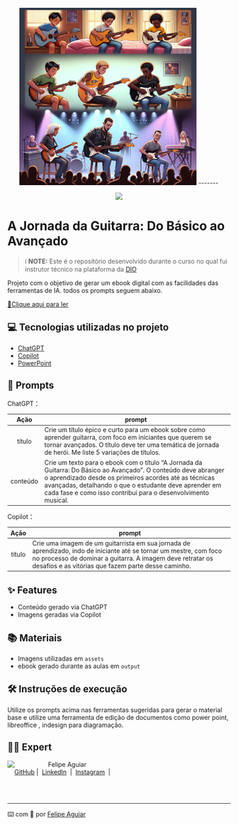 <p align="center">

<img width="400" src="./assets/guitarlogo.png">
-------


<p align="center">
<img 
    src="./assets/cover.png"
    width="400"  
/>
</p>

# A Jornada da Guitarra: Do Básico ao Avançado


 > ℹ️ **NOTE:** Este é o repositório desenvolvido durante o curso no qual fui instrutor técnico na plataforma da [DIO](https://dio.me)

Projeto com o objetivo de gerar um ebook digital com as facilidades das ferramentas de IA. todos os prompts
seguem abaixo.

<a href="https://github.com/felipeAguiarCode/prompts-recipe-to-create-a-ebook/blob/main/output/ebook%20-%20css%20jedi%20output.pdf" title="View PDF now"> 📕Clique aqui para ler</a>

## 💻 Tecnologias utilizadas no projeto

- [ChatGPT](https://chat.openai.com/) 
- [Copilot](https://copilot.microsoft.com/)
- [PowerPoint](https://www.microsoft.com/en/microsoft-365/powerpoint)

## 🧠 Prompts


ChatGPT：

|   Ação   | prompt                                                                                                                                                                                                                                                                         |
| :------: | ------------------------------------------------------------------------------------------------------------------------------------------------------------------------------------------------------------------------------------------------------------------------------ |
|  título  | Crie um título épico e curto para um ebook sobre como aprender guitarra, com foco em iniciantes que querem se tornar avançados. O título deve ter uma temática de jornada de herói. Me liste 5 variações de títulos.                                                        |
| conteúdo | Crie um texto para o ebook com o título “A Jornada da Guitarra: Do Básico ao Avançado”. O conteúdo deve abranger o aprendizado desde os primeiros acordes até as técnicas avançadas, detalhando o que o estudante deve aprender em cada fase e como isso contribui para o desenvolvimento musical. |


Copilot：

|  Ação  | prompt                                                                                 |
| :----: | -------------------------------------------------------------------------------------- |
| título | Crie uma imagem de um guitarrista em sua jornada de aprendizado, indo de iniciante até se tornar um mestre, com foco no processo de dominar a guitarra. A imagem deve retratar os desafios e as vitórias que fazem parte desse caminho. |

## ✨ Features

- Conteúdo gerado via ChatGPT
- Imagens geradas via Copilot

## 📚 Materiais

- Imagens utilizadas em `assets`
- ebook gerado durante as aulas em `output`

## 🛠️ Instruções de execução

Utilize os prompts acima nas ferramentas sugeridas para gerar o material base e utilize uma ferramenta de edição de documentos como power point, libreoffice , indesign para diagramação.

## 👨‍💻 Expert

<p>
    <img 
      align=left 
      margin=10 
      width=80 
      src="https://avatars.githubusercontent.com/u/37452836?v=4"
    />
    <p>&nbsp&nbsp&nbspFelipe Aguiar<br>
    &nbsp&nbsp&nbsp
    <a href="https://github.com/felipeAguiarCode">
    GitHub</a>&nbsp;|&nbsp;
    <a href="www.linkedin.com/in/
felipe-exe">LinkedIn</a>
&nbsp;|&nbsp;
    <a href="https://www.instagram.com/felipeaguiar.exe/">
    Instagram</a>
&nbsp;|&nbsp;</p>
</p>
<br/><br/>
<p>

---

⌨️ com 💜 por [Felipe Aguiar](https://github.com/felipeAguiarCode)

